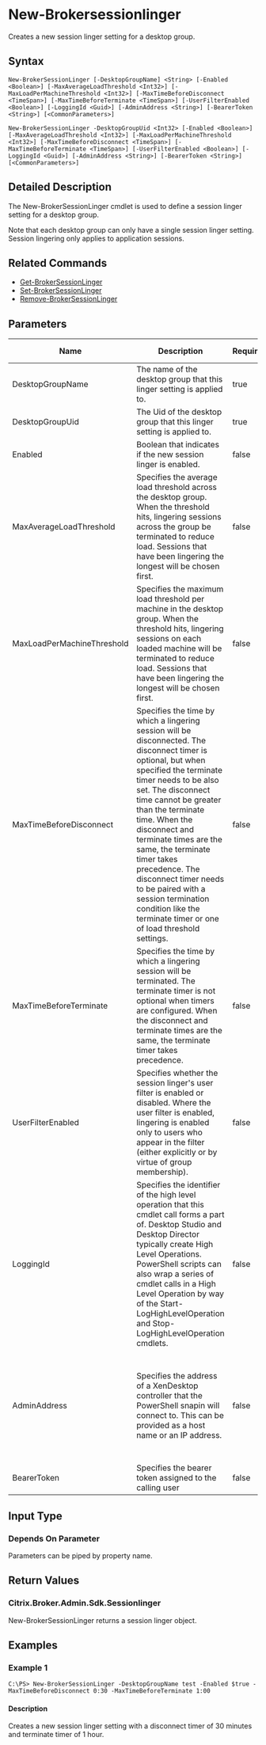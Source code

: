 ﻿
# New-Brokersessionlinger
Creates a new session linger setting for a desktop group.
## Syntax
```
New-BrokerSessionLinger [-DesktopGroupName] <String> [-Enabled <Boolean>] [-MaxAverageLoadThreshold <Int32>] [-MaxLoadPerMachineThreshold <Int32>] [-MaxTimeBeforeDisconnect <TimeSpan>] [-MaxTimeBeforeTerminate <TimeSpan>] [-UserFilterEnabled <Boolean>] [-LoggingId <Guid>] [-AdminAddress <String>] [-BearerToken <String>] [<CommonParameters>]

New-BrokerSessionLinger -DesktopGroupUid <Int32> [-Enabled <Boolean>] [-MaxAverageLoadThreshold <Int32>] [-MaxLoadPerMachineThreshold <Int32>] [-MaxTimeBeforeDisconnect <TimeSpan>] [-MaxTimeBeforeTerminate <TimeSpan>] [-UserFilterEnabled <Boolean>] [-LoggingId <Guid>] [-AdminAddress <String>] [-BearerToken <String>] [<CommonParameters>]
```
## Detailed Description
The New-BrokerSessionLinger cmdlet is used to define a session linger setting for a desktop group.

Note that each desktop group can only have a single session linger setting. Session lingering only applies to application sessions.


## Related Commands

* [Get-BrokerSessionLinger](./Get-BrokerSessionLinger/)
* [Set-BrokerSessionLinger](./Set-BrokerSessionLinger/)
* [Remove-BrokerSessionLinger](./Remove-BrokerSessionLinger/)
## Parameters
| Name   | Description | Required? | Pipeline Input | Default Value |
| --- | --- | --- | --- | --- |
| DesktopGroupName | The name of the desktop group that this linger setting is applied to. | true | true (ByPropertyName) |  |
| DesktopGroupUid | The Uid of the desktop group that this linger setting is applied to. | true | true (ByPropertyName) |  |
| Enabled | Boolean that indicates if the new session linger is enabled. | false | true (ByPropertyName) | true |
| MaxAverageLoadThreshold | Specifies the average load threshold across the desktop group. When the threshold hits, lingering sessions across the group be terminated to reduce load. Sessions that have been lingering the longest will be chosen first. | false | true (ByPropertyName) | 0 |
| MaxLoadPerMachineThreshold | Specifies the maximum load threshold per machine in the desktop group. When the threshold hits, lingering sessions on each loaded machine will be terminated to reduce load. Sessions that have been lingering the longest will be chosen first. | false | true (ByPropertyName) | 0 |
| MaxTimeBeforeDisconnect | Specifies the time by which a lingering session will be disconnected. The disconnect timer is optional, but when specified the terminate timer needs to be also set. The disconnect time cannot be greater than the terminate time. When the disconnect and terminate times are the same, the terminate timer takes precedence. The disconnect timer needs to be paired with a session termination condition like the terminate timer or one of load threshold settings. | false | true (ByPropertyName) | 15 minutes |
| MaxTimeBeforeTerminate | Specifies the time by which a lingering session will be terminated. The terminate timer is not optional when timers are configured. When the disconnect and terminate times are the same, the terminate timer takes precedence. | false | true (ByPropertyName) | 8 hours |
| UserFilterEnabled | Specifies whether the session linger's user filter is enabled or disabled. Where the user filter is enabled, lingering is enabled only to users who appear in the filter (either explicitly or by virtue of group membership). | false | true (ByPropertyName) | false |
| LoggingId | Specifies the identifier of the high level operation that this cmdlet call forms a part of. Desktop Studio and Desktop Director typically create High Level Operations. PowerShell scripts can also wrap a series of cmdlet calls in a High Level Operation by way of the Start-LogHighLevelOperation and Stop-LogHighLevelOperation cmdlets. | false | false |  |
| AdminAddress | Specifies the address of a XenDesktop controller that the PowerShell snapin will connect to. This can be provided as a host name or an IP address. | false | false | Localhost. Once a value is provided by any cmdlet, this value will become the default. |
| BearerToken | Specifies the bearer token assigned to the calling user | false | false |  |

## Input Type

### Depends On Parameter
Parameters can be piped by property name.
## Return Values

### Citrix.Broker.Admin.Sdk.Sessionlinger
New-BrokerSessionLinger returns a session linger object.
## Examples

### Example 1
```
C:\PS> New-BrokerSessionLinger -DesktopGroupName test -Enabled $true -MaxTimeBeforeDisconnect 0:30 -MaxTimeBeforeTerminate 1:00
```
#### Description
Creates a new session linger setting with a disconnect timer of 30 minutes and terminate timer of 1 hour.
